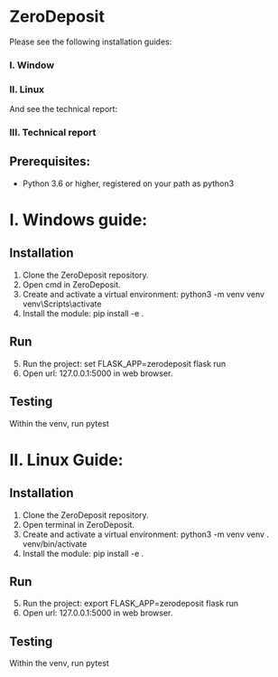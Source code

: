# ZeroDeposit

Please see the following installation guides: 
### I. Window 
### II. Linux

And see the technical report:
### III. Technical report
  
## Prerequisites:
 - Python 3.6 or higher, registered on your path as python3


# I. Windows guide:
## Installation
 1. Clone the ZeroDeposit repository.
 2. Open cmd in ZeroDeposit.
 3. Create and activate a virtual environment: 
        python3 -m venv venv
        venv\Scripts\activate
 4. Install the module: 
        pip install -e .


## Run

 5. Run the project:
        set FLASK_APP=zerodeposit
        flask run
 6. Open url: 127.0.0.1:5000 in web browser.


## Testing

Within the venv, run pytest


# II. Linux Guide:
## Installation

 1. Clone the ZeroDeposit repository.
 2. Open terminal in ZeroDeposit.
 3. Create and activate a virtual environment: 
        python3 -m venv venv
        . venv/bin/activate
 4. Install the module: 
        pip install -e .


## Run

 5. Run the project:
        export FLASK_APP=zerodeposit
        flask run
 6. Open url: 127.0.0.1:5000 in web browser.


## Testing

Within the venv, run pytest

